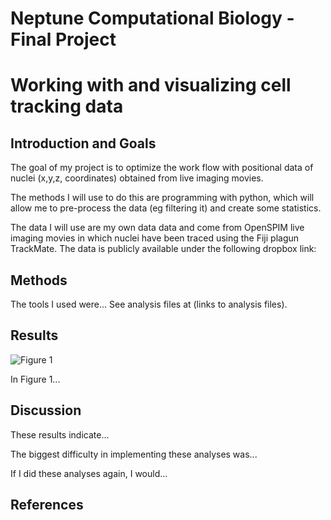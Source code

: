 # Neptune Computational Biology - Final Project

# Working with and visualizing cell tracking data

## Introduction and Goals

The goal of my project is to optimize the work flow with positional data of nuclei (x,y,z, coordinates) obtained from live imaging movies.

The methods I will use to do this are programming with python, which will allow me to pre-process the data (eg filtering it) and create some statistics.

The data I will use are my own data data and come from OpenSPIM live imaging movies in which nuclei have been traced using the Fiji plagun TrackMate. The data is publicly available under the following dropbox link:

## Methods

The tools I used were... See analysis files at (links to analysis files).

## Results

![Figure 1](./Figure1.png?raw=true)

In Figure 1...

## Discussion

These results indicate...

The biggest difficulty in implementing these analyses was...

If I did these analyses again, I would...

## References


